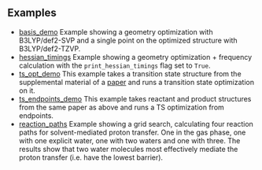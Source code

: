 ## Examples

* [basis_demo](basis_demo) Example showing a geometry optimization with B3LYP/def2-SVP and a single point on the optimized structure with B3LYP/def2-TZVP.
* [hessian_timings](hessian_timings) Example showing a geometry optimization + frequency calculation with the `print_hessian_timings` flag set to `True`.
* [ts_opt_demo](ts_opt_demo) This example takes a transition state structure from the supplemental material of a [paper](https://pubs.acs.org/doi/10.1021/ja4034439) and runs a transition state optimization on it. 
* [ts_endpoints_demo](ts_endpoint_demo) This example takes reactant and product structures from the same paper as above and runs a TS optimization from endpoints.
* [reaction_paths](reaction_paths) Example showing a grid search, calculating four reaction paths for solvent-mediated proton transfer. One in the gas phase, one with one explicit water, one with two waters and one with three. The results show that two water molecules most effectively mediate the proton transfer (i.e. have the lowest barrier).
